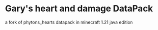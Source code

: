 # Gary's heart and damage DataPack

a fork of phytons_hearts datapack in minecraft 1.21 java edition
